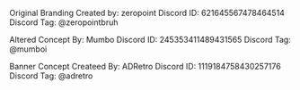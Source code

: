 Original Branding Created by: zeropoint
Discord ID: 621645567478464514
Discord Tag: @zeropointbruh

Altered Concept By: Mumbo
Discord ID: 245353411489431565
Discord Tag: @mumboi

Banner Concept Createed By: ADRetro
Discord ID: 1119184758430257176
Discord Tag: @adretro